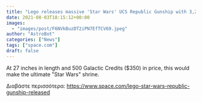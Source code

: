 ```yaml
---
title: "Lego releases massive 'Star Wars' UCS Republic Gunship with 3,292 pieces"
date: 2021-08-03T18:15:12+00:00
images:
  - "images/post/F6NVkBuzDT2iPN7EfTCV69.jpeg"
author: "AstroBot"
categories: ["News"]
tags: ["space.com"]
draft: false
---
```


At 27 inches in length and 500 Galactic Credits ($350) in price, this would make the ultimate "Star Wars" shrine. 

Διαβάστε περισσότερα: https://www.space.com/lego-star-wars-republic-gunship-released
